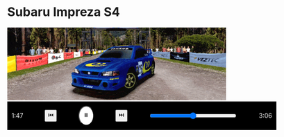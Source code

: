 <h1>Subaru Impreza S4</h1>
<div align="center">
  <img src="./taurus_view_loop.gif" alt="Old School Rally GIF" width="900"/>
  <div style="display: flex; align-items: center; justify-content: space-between; width: 600px; padding: 10px; background-color: black; color: white;">
    <span>1:47</span>
    <button>⏮️</button>
    <button style="background-color: white; border-radius: 50%; padding: 10px;">⏸️</button>
    <button>⏭️</button>
    <input type="range" min="0" max="100" value="50" style="width: 200px;"/>
    <span>3:06</span>
</div>
</div>

